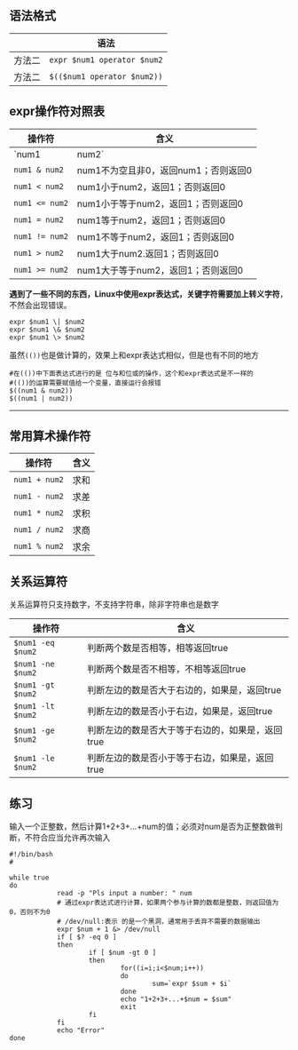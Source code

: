 ## 语法格式

|        | 语法                        |
| ------ | --------------------------- |
| 方法二 | `expr $num1 operator $num2` |
| 方法二 | `$(($num1 operator $num2))` |

## expr操作符对照表

| 操作符         | 含义                                    |
| -------------- | --------------------------------------- |
| `num1 | num2`  | num1不为空且非0，返回num1；否则返回num2 |
| `num1 & num2`  | num1不为空且非0，返回num1；否则返回0    |
| `num1 < num2`  | num1小于num2，返回1；否则返回0          |
| `num1 <= num2` | num1小于等于num2，返回1；否则返回0      |
| `num1 = num2`  | num1等于num2，返回1；否则返回0          |
| `num1 != num2` | num1不等于num2，返回1；否则返回0        |
| `num1 > num2`  | num1大于num2.返回1；否则返回0           |
| `num1 >= num2` | num1大于等于num2，返回1；否则返回0      |

**遇到了一些不同的东西，Linux中使用expr表达式，关键字符需要加上转义字符**，不然会出现错误。

```shell
expr $num1 \| $num2
expr $num1 \& $num2
expr $num1 \> $num2
```

虽然`(())`也是做计算的，效果上和expr表达式相似，但是也有不同的地方

```shell
#在(())中下面表达式进行的是 位与和位或的操作，这个和expr表达式是不一样的
#(())的运算需要赋值给一个变量，直接运行会报错
$((num1 & num2))
$((num1 | num2))
```

***

## 常用算术操作符

| 操作符        | 含义 |
| ------------- | ---- |
| `num1 + num2` | 求和 |
| `num1 - num2` | 求差 |
| `num1 * num2` | 求积 |
| `num1 / num2` | 求商 |
| `num1 % num2` | 求余 |

## 关系运算符

关系运算符只支持数字，不支持字符串，除非字符串也是数字

| 操作符            | 含义                                             |
| ----------------- | ------------------------------------------------ |
| `$num1 -eq $num2` | 判断两个数是否相等，相等返回true                 |
| `$num1 -ne $num2` | 判断两个数是否不相等，不相等返回true             |
| `$num1 -gt $num2` | 判断左边的数是否大于右边的，如果是，返回true     |
| `$num1 -lt $num2` | 判断左边的数是否小于右边，如果是，返回true       |
| `$num1 -ge $num2` | 判断左边的数是否大于等于右边的，如果是，返回true |
| `$num1 -le $num2` | 判断左边的数是否小于等于右边，如果是，返回true   |

## 练习

输入一个正整数，然后计算1+2+3+...+num的值；必须对num是否为正整数做判断，不符合应当允许再次输入

```shell
#!/bin/bash
#

while true
do
			read -p "Pls input a number: " num
			# 通过expr表达式进行计算，如果两个参与计算的数都是整数，则返回值为0，否则不为0
			# /dev/null:表示 的是一个黑洞，通常用于丢弃不需要的数据输出
			expr $num + 1 &> /dev/null
			if [ $? -eq 0 ]
			then
					if [ $num -gt 0 ]
					then
							for((i=i;i<$num;i++))
							do
									sum=`expr $sum + $i`
							done
							echo "1+2+3+...+$num = $sum"
							exit
					fi
			fi
			echo "Error"
done
```

